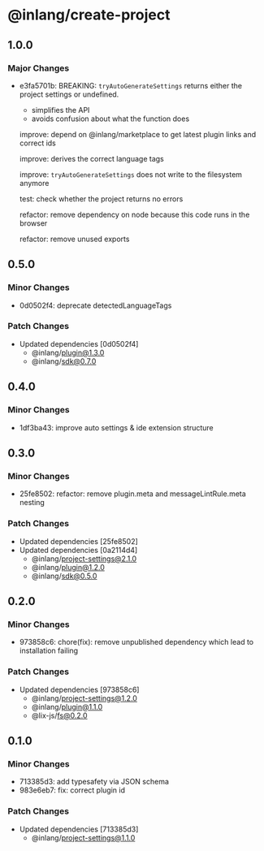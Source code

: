 # @inlang/create-project

## 1.0.0

### Major Changes

- e3fa5701b: BREAKING: `tryAutoGenerateSettings` returns either the project settings or undefined.

  - simplifies the API
  - avoids confusion about what the function does

  improve: depend on @inlang/marketplace to get latest plugin links and correct ids

  improve: derives the correct language tags

  improve: `tryAutoGenerateSettings` does not write to the filesystem anymore

  test: check whether the project returns no errors

  refactor: remove dependency on node because this code runs in the browser

  refactor: remove unused exports

## 0.5.0

### Minor Changes

- 0d0502f4: deprecate detectedLanguageTags

### Patch Changes

- Updated dependencies [0d0502f4]
  - @inlang/plugin@1.3.0
  - @inlang/sdk@0.7.0

## 0.4.0

### Minor Changes

- 1df3ba43: improve auto settings & ide extension structure

## 0.3.0

### Minor Changes

- 25fe8502: refactor: remove plugin.meta and messageLintRule.meta nesting

### Patch Changes

- Updated dependencies [25fe8502]
- Updated dependencies [0a2114d4]
  - @inlang/project-settings@2.1.0
  - @inlang/plugin@1.2.0
  - @inlang/sdk@0.5.0

## 0.2.0

### Minor Changes

- 973858c6: chore(fix): remove unpublished dependency which lead to installation failing

### Patch Changes

- Updated dependencies [973858c6]
  - @inlang/project-settings@1.2.0
  - @inlang/plugin@1.1.0
  - @lix-js/fs@0.2.0

## 0.1.0

### Minor Changes

- 713385d3: add typesafety via JSON schema
- 983e6eb7: fix: correct plugin id

### Patch Changes

- Updated dependencies [713385d3]
  - @inlang/project-settings@1.1.0
